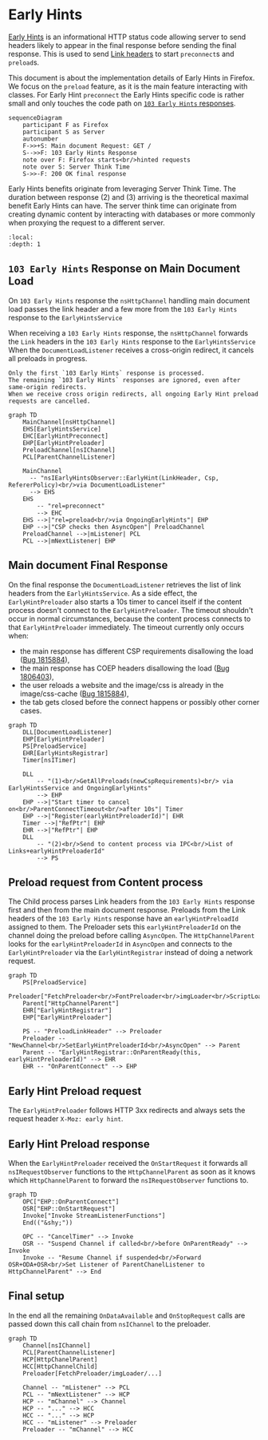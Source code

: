 # Early Hints

[Early Hints](https://html.spec.whatwg.org/multipage/semantics.html#early-hints) is an informational HTTP status code allowing server to send headers likely to appear in the final response before sending the final response.
This is used to send [Link headers](https://developer.mozilla.org/en-US/docs/Web/HTTP/Reference/Headers/Link) to start `preconnect`s and `preload`s.

This document is about the implementation details of Early Hints in Firefox.
We focus on the `preload` feature, as it is the main feature interacting with classes.
For Early Hint `preconnect` the Early Hints specific code is rather small and only touches the code path on [`103 Early Hints` responses](#early-hints-response-on-main-document-load).

```{mermaid}
sequenceDiagram
    participant F as Firefox
    participant S as Server
    autonumber
    F->>+S: Main document Request: GET /
    S-->>F: 103 Early Hints Response
    note over F: Firefox starts<br/>hinted requests
    note over S: Server Think Time
    S->>-F: 200 OK final response
```

Early Hints benefits originate from leveraging Server Think Time.
The duration between response (2) and (3) arriving is the theoretical maximal benefit Early Hints can have.
The server think time can originate from creating dynamic content by interacting with databases or more commonly when proxying the request to a different server.

```{contents}
:local:
:depth: 1
```

## `103 Early Hints` Response on Main Document Load

On `103 Early Hints` response the `nsHttpChannel` handling main document load passes the link header and a few more from the `103 Early Hints` response to the `EarlyHintsService`

When receiving a `103 Early Hints` response, the `nsHttpChannel` forwards the `Link` headers in the `103 Early Hints` response to the `EarlyHintsService`
When the `DocumentLoadListener` receives a cross-origin redirect, it cancels all preloads in progress.

```{note}
Only the first `103 Early Hints` response is processed.
The remaining `103 Early Hints` responses are ignored, even after same-origin redirects.
When we receive cross origin redirects, all ongoing Early Hint preload requests are cancelled.
```

```{mermaid}
graph TD
    MainChannel[nsHttpChannel]
    EHS[EarlyHintsService]
    EHC[EarlyHintPreconnect]
    EHP[EarlyHintPreloader]
    PreloadChannel[nsIChannel]
    PCL[ParentChannelListener]

    MainChannel
      -- "nsIEarlyHintsObserver::EarlyHint(LinkHeader, Csp, RefererPolicy)<br/>via DocumentLoadListener"
      --> EHS
    EHS
        -- "rel=preconnect"
        --> EHC
    EHS -->|"rel=preload<br/>via OngoingEarlyHints"| EHP
    EHP -->|"CSP checks then AsyncOpen"| PreloadChannel
    PreloadChannel -->|mListener| PCL
    PCL -->|mNextListener| EHP
```

## Main document Final Response

On the final response the `DocumentLoadListener` retrieves the list of link headers from the `EarlyHintsService`.
As a side effect, the `EarlyHintPreloader` also starts a 10s timer to cancel itself if the content process doesn't connect to the `EarlyHintPreloader`.
The timeout shouldn't occur in normal circumstances, because the content process connects to that `EarlyHintPreloader` immediately.
The timeout currently only occurs when:

- the main response has different CSP requirements disallowing the load ([Bug 1815884](https://bugzilla.mozilla.org/show_bug.cgi?id=1815884)),
- the main response has COEP headers disallowing the load ([Bug 1806403](https://bugzilla.mozilla.org/show_bug.cgi?id=1806403)),
- the user reloads a website and the image/css is already in the image/css-cache ([Bug 1815884](https://bugzilla.mozilla.org/show_bug.cgi?id=1815884)),
- the tab gets closed before the connect happens or possibly other corner cases.

```{mermaid}
graph TD
    DLL[DocumentLoadListener]
    EHP[EarlyHintPreloader]
    PS[PreloadService]
    EHR[EarlyHintsRegistrar]
    Timer[nsITimer]

    DLL
        -- "(1)<br/>GetAllPreloads(newCspRequirements)<br/> via EarlyHintsService and OngoingEarlyHints"
        --> EHP
    EHP -->|"Start timer to cancel on<br/>ParentConnectTimeout<br/>after 10s"| Timer
    EHP -->|"Register(earlyHintPreloaderId)"| EHR
    Timer -->|"RefPtr"| EHP
    EHR -->|"RefPtr"| EHP
    DLL
        -- "(2)<br/>Send to content process via IPC<br/>List of Links+earlyHintPreloaderId"
        --> PS
```

## Preload request from Content process

The Child process parses Link headers from the `103 Early Hints` response first and then from the main document response.
Preloads from the Link headers of the `103 Early Hints` response have an `earlyHintPreloadId` assigned to them.
The Preloader sets this `earlyHintPreloaderId` on the channel doing the preload before calling `AsyncOpen`.
The `HttpChannelParent` looks for the `earlyHintPreloaderId` in `AsyncOpen` and connects to the `EarlyHintPreloader` via the `EarlyHintRegistrar` instead of doing a network request.

```{mermaid}
graph TD
    PS[PreloadService]
    Preloader["FetchPreloader<br/>FontPreloader<br/>imgLoader<br/>ScriptLoader<br/>StyleLoader"]
    Parent["HttpChannelParent"]
    EHR["EarlyHintRegistrar"]
    EHP["EarlyHintPreloader"]

    PS -- "PreloadLinkHeader" --> Preloader
    Preloader -- "NewChannel<br/>SetEarlyHintPreloaderId<br/>AsyncOpen" --> Parent
    Parent -- "EarlyHintRegistrar::OnParentReady(this, earlyHintPreloaderId)" --> EHR
    EHR -- "OnParentConnect" --> EHP
```

## Early Hint Preload request

The `EarlyHintPreloader` follows HTTP 3xx redirects and always sets the request header `X-Moz: early hint`.

## Early Hint Preload response

When the `EarlyHintPreloader` received the `OnStartRequest` it forwards all `nsIRequestObserver` functions to the `HttpChannelParent` as soon as it knows which `HttpChannelParent` to forward the `nsIRequestObserver` functions to.

```{mermaid}
graph TD
    OPC["EHP::OnParentConnect"]
    OSR["EHP::OnStartRequest"]
    Invoke["Invoke StreamListenerFunctions"]
    End(("&shy;"))

    OPC -- "CancelTimer" --> Invoke
    OSR -- "Suspend Channel if called<br/>before OnParentReady" --> Invoke
    Invoke -- "Resume Channel if suspended<br/>Forward OSR+ODA+OSR<br/>Set Listener of ParentChanelListener to HttpChannelParent" --> End
```

## Final setup

In the end all the remaining `OnDataAvailable` and `OnStopRequest` calls are passed down this call chain from `nsIChannel` to the preloader.

```{mermaid}
graph TD
    Channel[nsIChannel]
    PCL[ParentChannelListener]
    HCP[HttpChanelParent]
    HCC[HttpChannelChild]
    Preloader[FetchPreloader/imgLoader/...]

    Channel -- "mListener" --> PCL
    PCL -- "mNextListener" --> HCP
    HCP -- "mChannel" --> Channel
    HCP -- "..." --> HCC
    HCC -- "..." --> HCP
    HCC -- "mListener" --> Preloader
    Preloader -- "mChannel" --> HCC
```
